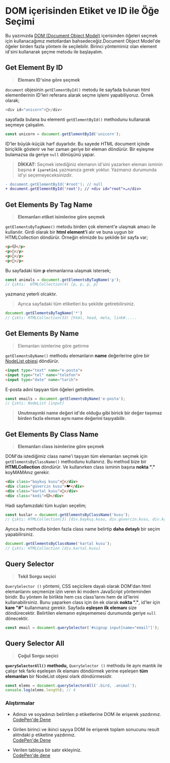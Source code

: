 # DOM içerisinden Etiket ve ID ile Öğe Seçimi

Bu yazımızda [DOM (Document Object Model)](https://developer.mozilla.org/en-US/docs/Web/API/Document_Object_Model) içerisinden öğeleri seçmek için kullanacağımız metotlardan bahsedeceğiz.Document Object Model'de öğeler birden fazla yöntem ile seçilebilir. Birinci yöntemimiz olan element id'sini kullanarak şeçme metodu ile başlayalım.

## Get Element By ID
> **Elemanı ID'sine göre şeçmek**

`document` objesinin `getElementById()` metodu ile sayfada bulunan html elementlerinin ID'leri referans alarak seçme işlemi yapabiliyoruz. Örnek olarak;

```js
<div id="unicorn">🦄</div>
```
sayafada bulana bu elementi `getElementById()` methodunu kullanarak seçmeye çalışalım.

```js
const unicorn = document.getElementById('unicorn');
```

ID'ler büyük-küçük harf duyarlıdır. Bu sayede HTML document içinde biriçiklik gösterir ve her zaman geriye bir eleman döndürür. Bir eşleşme bulamazsa da geriye `null` dönüşünü yapar.

> **DİKKAT:** Seçmek istediğiniz elemanın id'sini yazarken eleman isminin başına **`# işaretini`** yazmanıza gerek yoktur. Yazmanız durumunda id'yi seçemeyeceksinizdir. 

```diff
- document.getElementById('#root'); // null
+ document.getElementById('root'); // <div id=​"root">​…​</div>​
```

## Get Elements By Tag Name
> **Elemanları etiket isimlerine göre şeçmek**

`getElementsByTagName()` metodu birden çok element'e ulaşmak amacı ile kullanılır.
Girdi olarak bir **html element'i** alır ve buna uygun bir HTMLCollection döndürür. Örneğin elimizde bu şekilde bir sayfa var;

```html
<p>🐱</p>
<p>🐰</p>
<p>🐯</p>
<p>🐧</p>
```

Bu sayfadaki tüm **p** elemanlarına ulaşmak istersek;

```js
const animals = document.getElementsByTagName('p'); 
// Çıktı:  HTMLCollection(4) [p, p, p, p]
```

yazmanız yeterli olcaktır.

> Ayrıca sayfadaki tüm etiketleri bu şekilde getirebilirsiniz.

```js
document.getElementsByTagName('*')
// Çıktı: HTMLCollection(33) [html, head, meta, link#.....
```

## Get Elements By Name
> Elemanları isimlerine göre getirme

`getElementsByName()` methodu elemanların **name** değerlerine göre bir [NodeList objesi](https://developer.mozilla.org/en-US/docs/Web/API/NodeList) döndürür.

```html
<input type="text" name="e-posta">
<input type="tel" name="telefon">
<input type="date" name="tarih">
```
E-posta adıni taşıyan tüm öğeleri getirelim.

```js
const emails = document.getElementsByName('e-posta');
// Çıktı: NodeList [input]
```

> **Unutmayınki name değeri id'de olduğu gibi birick bir değer taşımaz birden fazla eleman aynı name değerini taşıyabilir.**

## Get Elements By Class Name
> **Elemanları class isimlerine göre şeçmek**

DOM'da istediğimiz class name'i taşıyan tüm elemanları seçmek için `getElementsByClassName()` methodunu kullanırız. Bu method bize bir **HTMLCollection** döndürür. Ve kullanırken class isminin başına **nokta "."** koyMAMAnız gerekir.

```html
<div class="baykuş kusu">🦉</div>
<div class="güvercin kusu">🐦</div>
<div class="kartal kusu">🦅</div>
<div class="kedi">🐱</div>
```
Hadi sayfamızdaki tüm kuşları seçelim;

```js
const kuslar = document.getElementsByClassName('kusu');
// Çıktı: HTMLCollection(3) [div.baykuş.kusu, div.güvercin.kusu, div.kartal.kusu]
```

Ayrıca bu methodla birden fazla class name belirtip **daha detaylı** bir seçim yapabilirsiniz.

```js
document.getElementsByClassName('kartal kusu');
// Çıktı: HTMLCollection [div.kartal.kusu]
```

## Query Selector
> **Tekil Sorgu seçici**

`QuerySelector ()` yöntemi, CSS seçicilere dayalı olarak DOM'dan html elemanlarını seçmenize izin veren iki modern JavaScript yönteminden biridir.
Bu yöntem ile birlikte hem css class'larını hem de id'lerini kullanabilirsiniz.
Bunu yaparken class için ön ek olarak **nokta "."**, id'ler için **kare "#"** kullanmanız gerekir. Sayfada **eşleşen ilk elemanı** size döndürecektir. Belirtilen elemanın eşleşememesi durumunda geriye `null` dönecektir.

```js
const email = document.querySelector('#signup input[name="email"]');
```

## Query Selector All
> **Çoğul Sorgu seçici**

**`querySelectorAll()` methodu,** `QuerySelector ()` methodu ile aynı mantık ile çalışır tek farkı eşeleşen ilk elamanı döndürmek yerine eşeleşen **tüm elemanları** bir NodeList objesi olark döndürmesidir.

```js
const elems = document.querySelectorAll('.bird, .animal');
console.log(elems.length); // 4
```

### Alıştırmalar
*  Adınızı ve soyadınızı belirtilen p etiketlerine DOM ile erişerek yazdırınız.  
[CodePen'de Dene](https://codepen.io/bedirhanargn/pen/LYRQLpa)

*  Girilen birinci ve ikinci sayıya DOM ile erişerek toplam sonucunu result alıtndaki p etiketine yazdırınız.  
[CodePen'de Dene](https://codepen.io/bedirhanargn/pen/xxEpRpJ)  

*  Verilen tabloya bir satır ekleyiniz.  
[CodePen'de dene](https://codepen.io/bedirhanargn/pen/qBaxMZO)


